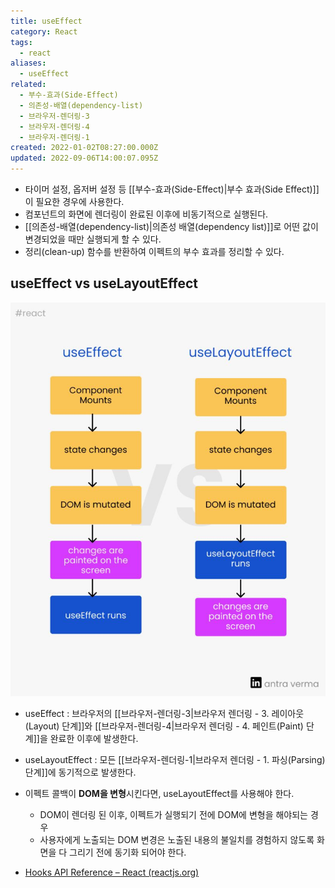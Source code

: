```yaml
---
title: useEffect
category: React
tags:
  - react
aliases:
  - useEffect
related:
  - 부수-효과(Side-Effect)
  - 의존성-배열(dependency-list)
  - 브라우저-렌더링-3
  - 브라우저-렌더링-4
  - 브라우저-렌더링-1
created: 2022-01-02T08:27:00.000Z
updated: 2022-09-06T14:00:07.095Z
---
```


<Metadata />

- 타이머 설정, 옵저버 설정 등 [[부수-효과(Side-Effect)|부수 효과(Side Effect)]]이 필요한 경우에 사용한다.
- 컴포넌트의 화면에 렌더링이 완료된 이후에 비동기적으로 실행된다.
- [[의존성-배열(dependency-list)|의존성 배열(dependency list)]]로 어떤 값이 변경되었을 때만 실행되게 할 수 있다.
- 정리(clean-up) 함수를 반환하여 이펙트의 부수 효과를 정리할 수 있다.

## useEffect vs useLayoutEffect

![useEffect-vs-useLayoutEffect](./images/useEffect-vs-useLayoutEffect.png)

- useEffect : 브라우저의 [[브라우저-렌더링-3|브라우저 렌더링 - 3. 레이아웃(Layout) 단계]]와 [[브라우저-렌더링-4|브라우저 렌더링 - 4. 페인트(Paint) 단계]]을 완료한 이후에 발생한다.
- useLayoutEffect : 모든 [[브라우저-렌더링-1|브라우저 렌더링 - 1. 파싱(Parsing) 단계]]에 동기적으로 발생한다.
- 이펙트 콜백이 **DOM을 변형**시킨다면, useLayoutEffect를 사용해야 한다.

  - DOM이 렌더링 된 이후, 이펙트가 실행되기 전에 DOM에 변형을 해야되는 경우
  - 사용자에게 노출되는 DOM 변경은 노출된 내용의 불일치를 경험하지 않도록 화면을 다 그리기 전에 동기화 되어야 한다.

- [Hooks API Reference – React (reactjs.org)](https://ko.reactjs.org/docs/hooks-reference.html#timing-of-effects)
